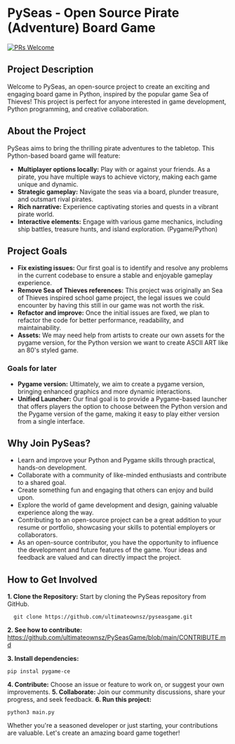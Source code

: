 # PySeas - Open Source Pirate (Adventure) Board Game

[![PRs Welcome](https://img.shields.io/badge/PRs-welcome-brightgreen.svg?style=flat-square)](https://makeapullrequest.com) 

## Project Description

Welcome to PySeas, an open-source project to create an exciting and engaging board game in Python, inspired by the popular game Sea of Thieves! This project is perfect for anyone interested in game development, Python programming, and creative collaboration.

## About the Project

PySeas aims to bring the thrilling pirate adventures to the tabletop. This Python-based board game will feature:

- **Multiplayer options locally:** Play with or against your friends. As a pirate, you have multiple ways to achieve victory, making each game unique and dynamic.
- **Strategic gameplay:** Navigate the seas via a board, plunder treasure, and outsmart rival pirates.
- **Rich narrative:** Experience captivating stories and quests in a vibrant pirate world.
- **Interactive elements:** Engage with various game mechanics, including ship battles, treasure hunts, and island exploration. (Pygame/Python)

## Project Goals

- **Fix existing issues:** Our first goal is to identify and resolve any problems in the current codebase to ensure a stable and enjoyable gameplay experience.
- **Remove Sea of Thieves references:** This project was originally an Sea of Thieves inspired school game project, the legal issues we could encounter by having this still in our game was not worth the risk.
- **Refactor and improve:** Once the initial issues are fixed, we plan to refactor the code for better performance, readability, and maintainability.
- **Assets:** We may need help from artists to create our own assets for the pygame version, for the Python version we want to create ASCII ART like an 80's styled game.

### Goals for later
- **Pygame version:** Ultimately, we aim to create a pygame version, bringing enhanced graphics and more dynamic interactions.
- **Unified Launcher:** Our final goal is to provide a Pygame-based launcher that offers players the option to choose between the Python version and the Pygame version of the game, making it easy to play either version from a single interface.

## Why Join PySeas?

- Learn and improve your Python and Pygame skills through practical, hands-on development.
- Collaborate with a community of like-minded enthusiasts and contribute to a shared goal.
- Create something fun and engaging that others can enjoy and build upon.
- Explore the world of game development and design, gaining valuable experience along the way.
- Contributing to an open-source project can be a great addition to your resume or portfolio, showcasing your skills to potential employers or collaborators.
- As an open-source contributor, you have the opportunity to influence the development and future features of the game. Your ideas and feedback are valued and can directly impact the project.

## How to Get Involved

**1. Clone the Repository:** Start by cloning the PySeas repository from GitHub.
```
  git clone https://github.com/ultimateownsz/pyseasgame.git
```
**2. See how to contribute:** https://github.com/ultimateownsz/PySeasGame/blob/main/CONTRIBUTE.md

**3. Install dependencies:**
```
pip instal pygame-ce
```
**4. Contribute:** Choose an issue or feature to work on, or suggest your own improvements.
**5. Collaborate:** Join our community discussions, share your progress, and seek feedback.
**6. Run this project:**
```
python3 main.py
```

Whether you're a seasoned developer or just starting, your contributions are valuable. Let's create an amazing board game together!
